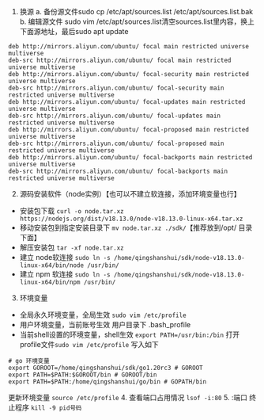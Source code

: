 1. 换源
  a. 备份源文件sudo cp /etc/apt/sources.list /etc/apt/sources.list.bak
  b. 编辑源文件 sudo vim /etc/apt/sources.list清空sources.list里内容，换上下面源地址，最后sudo apt update
  
```
deb http://mirrors.aliyun.com/ubuntu/ focal main restricted universe multiverse
deb-src http://mirrors.aliyun.com/ubuntu/ focal main restricted universe multiverse
deb http://mirrors.aliyun.com/ubuntu/ focal-security main restricted universe multiverse
deb-src http://mirrors.aliyun.com/ubuntu/ focal-security main restricted universe multiverse
deb http://mirrors.aliyun.com/ubuntu/ focal-updates main restricted universe multiverse
deb-src http://mirrors.aliyun.com/ubuntu/ focal-updates main restricted universe multiverse
deb http://mirrors.aliyun.com/ubuntu/ focal-proposed main restricted universe multiverse
deb-src http://mirrors.aliyun.com/ubuntu/ focal-proposed main restricted universe multiverse
deb http://mirrors.aliyun.com/ubuntu/ focal-backports main restricted universe multiverse
deb-src http://mirrors.aliyun.com/ubuntu/ focal-backports main restricted universe multiverse
```

2. 源码安装软件（node实例）【也可以不建立软连接，添加环境变量也行】
  - 安装包下载 `curl -o node.tar.xz https://nodejs.org/dist/v18.13.0/node-v18.13.0-linux-x64.tar.xz `
  - 移动安装包到指定安装目录下 `mv node.tar.xz ./sdk/`【推荐放到/opt/ 目录下面】
  - 解压安装包 `tar -xf node.tar.xz`
  - 建立 node软连接  `sudo ln -s /home/qingshanshui/sdk/node-v18.13.0-linux-x64/bin/node /usr/bin/`
  - 建立 npm 软连接  `sudo ln -s /home/qingshanshui/sdk/node-v18.13.0-linux-x64/bin/npm /usr/bin/`
3. 环境变量
  - 全局永久环境变量，全局生效 `sudo vim /etc/profile`
  - 用户环境变量，当前账号生效 用户目录下 .bash_profile 
  - 当前shell设置的环境变量，shell生效 `export PATH=/usr/bin:/bin`
打开profile文件`sudo vim /etc/profile` 写入如下
```
# go 环境变量
export GOROOT=/home/qingshanshui/sdk/go1.20rc3 # GOROOT
export PATH=$PATH:$GOROOT/bin # GOROOT/bin
export PATH=$PATH:/home/qingshanshui/go/bin # GOPATH/bin
```
更新环境变量 `source /etc/profile`
4. 查看端口占用情况 `lsof -i:80`
5. :端口 终止程序 `kill -9 pid号码`